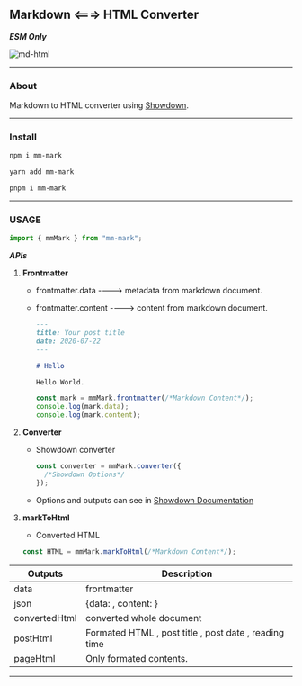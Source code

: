 ## Markdown <===> HTML Converter

**_ESM Only_**

![md-html](https://miro.medium.com/v2/resize:fit:1400/1*eZ7YPTqzcyFVoQxIOIQ9kQ.png)

---

### About

Markdown to HTML converter using [Showdown](https://github.com/showdownjs/showdown).

---

### Install

```bash
npm i mm-mark
```

```bash
yarn add mm-mark
```

```bash
pnpm i mm-mark
```

---

### USAGE

```javascript
import { mmMark } from "mm-mark";
```

**_APIs_**

1. **Frontmatter**

   - frontmatter.data ----> metadata from markdown document.

   - frontmatter.content ----> content from markdown document.

     ```markdown
     ---
     title: Your post title
     date: 2020-07-22
     ---

     # Hello

     Hello World.
     ```

     ```javascript
     const mark = mmMark.frontmatter(/*Markdown Content*/);
     console.log(mark.data);
     console.log(mark.content);
     ```

2. **Converter**

   - Showdown converter

     ```javascript
     const converter = mmMark.converter({
       /*Showdown Options*/
     });
     ```

   - Options and outputs can see in [Showdown Documentation](https://showdownjs.com/docs/)

3. **markToHtml**

   - Converted HTML

   ```javascript
   const HTML = mmMark.markToHtml(/*Markdown Content*/);
   ```

| Outputs       | Description                                           |
| ------------- | ----------------------------------------------------- |
| data          | frontmatter                                           |
| json          | {data: , content: }                                   |
| convertedHtml | converted whole document                              |
| postHtml      | Formated HTML , post title , post date , reading time |
| pageHtml      | Only formated contents.                               |


---
